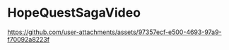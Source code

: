 # HopeQuestSagaVideo
https://github.com/user-attachments/assets/97357ecf-e500-4693-97a9-f70092a8223f



